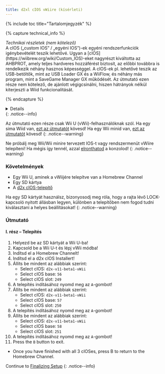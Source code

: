 ```yaml
---
title: d2xl cIOS vWiire (kísérleti)
---
```


{% include toc title="Tartalomjegyzék" %}

{% capture technical_info %}

<summary><em>Technikai részletek (nem kötelező)</em></summary>
A cIOS („custom IOS” / „egyéni IOS”)-ek egyéni rendszerfunkciók igénybevételét teszik lehetővé. Ugyan a [cIOS](https://wiibrew.org/wiki/Custom_IOS)-eket nagyrészt kiváltotta az AHBPROT, amely teljes hardveres hozzáférést biztosít, az előbbi továbbra is rendelkezik néhány hasznos képességgel. A cIOS-ek pl. lehetővé teszik az USB-betöltők, mint az USB Loader GX és a WiiFlow, és néhány más program, mint a SaveGame Manager GX működését. Az útmutató ezen része nem kötelező, de ajánlott végigcsinálni, hiszen hátrányok nélkül kiterjeszti a Wiid funkcionalitását.

{% endcapture %}

<details>{{ technical_info | markdownify }}</details>
{: .notice--info}

Az útmutató ezen része csak Wii U (vWii)-felhasználóknak szól. Ha egy sima Wiid van, [ezt az útmutatót](cios) kövesd! Ha egy Wii minid van, [ezt az útmutatót](cios-mini) kövesd!
{: .notice--warning}

Ne próbálj meg Wii/Wii minire tervezett IOS-t vagy rendszermenüt vWiire telepíteni! Ha mégis így tennél, azzal [elronthatod](bricks#ios-brick) a konzolod!
{: .notice--warning}

### Követelmények

- Egy Wii U, aminek a vWiijére telepítve van a Homebrew Channel
- Egy SD kártya
- A [d2x cIOS-telepítő](/assets/files/d2x_cIOS_Installer-vWii.zip)

Ha egy SD kártyát használsz, bizonyosodj meg róla, hogy a rajta lévő LOCK-kapcsoló nyitott állásban legyen, különben a telepítőben nem fogod tudni kiválasztani a helyes beállításokat!
{: .notice--warning}

### Útmutató

#### I. rész – Telepítés

1. Helyezd be az SD kártyát a Wii U-ba!
2. Kapcsold be a Wii U-t és lépj vWii módba!
3. Indítsd el a Homebrew Channelt!
4. Indítsd el a d2x cIOS Installert!
5. Állíts be mindent az alábbiak szerint:
   - Select cIOS: `d2x-v11-beta1-vWii`
   - Select cIOS base: `56`
   - Select cIOS slot: `249`
6. A telepítés indításához nyomd meg az `A`-gombot!
7. Állíts be mindent az alábbiak szerint:
   - Select cIOS: `d2x-v11-beta1-vWii`
   - Select cIOS base: `57`
   - Select cIOS slot: `250`
8. A telepítés indításához nyomd meg az `A`-gombot!
9. Állíts be mindent az alábbiak szerint:
   - Select cIOS: `d2x-v11-beta1-vWii`
   - Select cIOS base: `58`
   - Select cIOS slot: `251`
10. A telepítés indításához nyomd meg az `A`-gombot!
11. Press the `B` button to exit.

- Once you have finished with all 3 cIOSes, press B to return to the Homebrew Channel.

Continue to [Finalizing Setup](vwii-finalizing-setup)
{: .notice--info}
